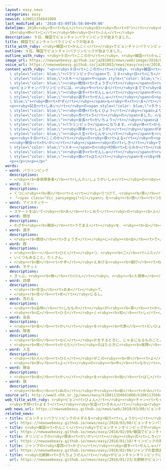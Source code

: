 ```yaml
---
layout: easy_news
categories: easy
newsid: k10011356641000
last_modified_at: '2018-03-09T16:50:00+09:00'
datetime: 2018<ruby>年<rt>ねん</rt></ruby>03<ruby>月<rt>がつ</rt></ruby>09<ruby>日<rt>にち</rt></ruby>
  16<ruby>時<rt>じ</rt></ruby>50<ruby>分<rt>ふん</rt></ruby>
description: ９日、韓国でピョンチャンパラリンピックが始まりました。
title: 韓国でピョンチャンパラリンピックが始まる
title_with_ruby: <ruby>韓国<rt>かんこく</rt></ruby>でピョンチャンパラリンピックが<ruby>始<rt>はじ</rt></ruby>まる
outline: ９日、韓国でピョンチャンパラリンピックが始まりました。
outline_with_ruby: <ruby>９日<rt>ここのか</rt></ruby>、<ruby>韓国<rt>かんこく</rt></ruby>でピョンチャンパラリンピックが<ruby>始<rt>はじ</rt></ruby>まりました。
image_url: https://newswebeasy.github.io/ja201803/news/web/image/2018/03/09/K10011356641_1803082321_1803090409_01_02.jpg
voice_url: https://newswebeasy.github.io/ja201803/news/easy/voice/2018/03/09/k10011356641000.mp3
content_with_ruby: "<p><ruby>９日<rt>ここのか</rt></ruby>、<ruby>韓国<rt>かんこく</rt></ruby>でピョンチャンパラリンピックが<ruby>始<rt>はじ</rt></ruby>まりました。<ruby>韓国<rt>かんこく</rt></ruby>では<ruby>初<rt>はじ</rt></ruby>めての<ruby>冬<rt>ふゆ</rt></ruby>の<span\
  \ style=\"color: blue;\">パラリンピック</span>で、１８<ruby>日<rt>にち</rt></ruby>まで<ruby>続<rt>つづ</rt></ruby>きます。アルペン<span\
  \ style=\"color: blue;\">スキー</span>や<span style=\"color: blue;\">アイスホッケー</span>など６つの<span\
  \ style=\"color: blue;\"><ruby>競技<rt>きょうぎ</rt></ruby></span>の<ruby>試合<rt>しあい</rt></ruby>を<ruby>行<rt>おこな</rt></ruby>います。</p>\n\
  <p>ピョンチャンパラリンピックには、<ruby>今<rt>いま</rt></ruby>までで<ruby>最<rt>もっと</rt></ruby>も<ruby>多<rt>おお</rt></ruby>い４９の<ruby>国<rt>くに</rt></ruby>などの<span\
  \ style=\"color: blue;\"><ruby>選手<rt>せんしゅ</rt></ruby></span>が<ruby>出<rt>で</rt></ruby>ます。<span\
  \ style=\"color: blue;\"><ruby>選手<rt>せんしゅ</rt></ruby></span>の<span style=\"color:\
  \ blue;\"><ruby>数<rt>かず</rt></ruby></span>も<ruby>今<rt>いま</rt></ruby>までで<ruby>最<rt>もっと</rt></ruby>も<ruby>多<rt>おお</rt></ruby>い５６７<ruby>人<rt>にん</rt></ruby>です。</p>\n\
  <p><ruby>試合<rt>しあい</rt></ruby>の<span style=\"color: blue;\">チケット</span>は、<ruby>７日<rt>なのか</rt></ruby>までに<span\
  \ style=\"color: blue;\"><ruby>目標<rt>もくひょう</rt></ruby></span>より<ruby>多<rt>おお</rt></ruby>い２８<ruby>万<rt>まん</rt></ruby>５０００<ruby>枚<rt>まい</rt></ruby>が<span\
  \ style=\"color: blue;\"><ruby>売<rt>う</rt></ruby>れ</span>ました。</p>\n<p><ruby>国際<rt>こくさい</rt></ruby>パラリンピック<ruby>委員会<rt>いいんかい</rt></ruby>のパーソンズ<span\
  \ style=\"color: blue;\"><ruby>会長<rt>かいちょう</rt></ruby></span>は「<ruby>必<rt>かなら</rt></ruby>ずすばらしい<span\
  \ style=\"color: blue;\">パラリンピック</span>になります。<ruby>体<rt>からだ</rt></ruby>などに<span\
  \ style=\"color: blue;\"><ruby>障害<rt>しょうがい</rt></ruby></span>がある<ruby>人<rt>ひと</rt></ruby>の<span\
  \ style=\"color: blue;\"><ruby>人生<rt>じんせい</rt></ruby></span>を<ruby>変<rt>か</rt></ruby>えるとてもいい<ruby>機会<rt>きかい</rt></ruby>です」と<ruby>言<rt>い</rt></ruby>っています。</p>\n\
  <p><ruby>９日<rt>ここのか</rt></ruby>の<ruby>夜<rt>よる</rt></ruby>の<span style=\"color: blue;\"\
  ><ruby>開会<rt>かいかい</rt></ruby></span><ruby>式<rt>しき</rt></ruby>で、<ruby>日本<rt>にっぽん</rt></ruby>はアルペン<span\
  \ style=\"color: blue;\">スキー</span>の<ruby>村岡<rt>むらおか</rt></ruby><ruby>桃佳<rt>ももか</rt></ruby><span\
  \ style=\"color: blue;\"><ruby>選手<rt>せんしゅ</rt></ruby></span>が<ruby>国<rt>くに</rt></ruby>の<span\
  \ style=\"color: blue;\"><ruby>旗<rt>はた</rt></ruby></span>を<ruby>持<rt>も</rt></ruby>って<ruby>会場<rt>かいじょう</rt></ruby>に<ruby>入<rt>はい</rt></ruby>ります。</p>\n\
  <p></p>\n<p></p>"
words:
- word: パラリンピック
  descriptions:
  - <ruby><rb>身体障害者</rb><rt>しんたいしょうがいしゃ</rt></ruby>の<ruby><rb>国際</rb><rt>こくさい</rt></ruby>スポーツ<ruby><rb>大会</rb><rt>たいかい</rt></ruby>。<ruby><rb>四年</rb><rt>よねん</rt></ruby>に<ruby><rb>一度</rb><rt>いちど</rt></ruby>、オリンピック<ruby><rb>開催地</rb><rt>かいさいち</rt></ruby>で<ruby><rb>行</rb><rt>おこな</rt></ruby>われる。
- word: スキー
  descriptions:
  - くつに<ruby><rb>取</rb><rt>と</rt></ruby>りつけて、<ruby><rb>雪</rb><rt>ゆき</rt></ruby>の<ruby><rb>上</rb><rt>うえ</rt></ruby>をすべる<ruby><rb>細長</rb><rt>ほそなが</rt></ruby>い<ruby><rb>板</rb><rt>いた</rt></ruby>。
  - 「<span class="dic_sansyogogi">1)</span>」を<ruby><rb>使</rb><rt>つか</rt></ruby>って<ruby><rb>雪</rb><rt>ゆき</rt></ruby>の<ruby><rb>上</rb><rt>うえ</rt></ruby>をすべるスポーツ。
- word: アイスホッケー
  descriptions:
  - スケートをはいて<ruby><rb>氷</rb><rt>こおり</rt></ruby>の<ruby><rb>上</rb><rt>うえ</rt></ruby>でするホッケー。<ruby><rb>一</rb><rt>いち</rt></ruby>チーム<ruby><rb>六名</rb><rt>ろくめい</rt></ruby>の<ruby><rb>選手</rb><rt>せんしゅ</rt></ruby>たちが、ゴムの<ruby><rb>円板</rb><rt>えんばん</rt></ruby>を<ruby><rb>相手</rb><rt>あいて</rt></ruby>のゴールにスティックを<ruby><rb>使</rb><rt>つか</rt></ruby>って<ruby><rb>打</rb><rt>う</rt></ruby>ちこみ、<ruby><rb>得点</rb><rt>とくてん</rt></ruby>を<ruby><rb>争</rb><rt>あらそ</rt></ruby>う<ruby><rb>競技</rb><rt>きょうぎ</rt></ruby>。
- word: 競技
  descriptions:
  - わざや<ruby><rb>腕前</rb><rt>うでまえ</rt></ruby>を、<ruby><rb>比</rb><rt>くら</rt></ruby>べ<ruby><rb>合</rb><rt>あ</rt></ruby>うこと。<ruby><rb>特</rb><rt>とく</rt></ruby>にスポーツで、<ruby><rb>勝</rb><rt>か</rt></ruby>ち<ruby><rb>負</rb><rt>ま</rt></ruby>けを<ruby><rb>争</rb><rt>あらそ</rt></ruby>うこと。
- word: 選手
  descriptions:
  - <ruby><rb>競技</rb><rt>きょうぎ</rt></ruby>に<ruby><rb>出</rb><rt>で</rt></ruby>るために<ruby><rb>選</rb><rt>えら</rt></ruby>ばれた<ruby><rb>人</rb><rt>ひと</rt></ruby>。
- word: 数
  descriptions:
  - <ruby><rb>一</rb><rt>ひと</rt></ruby>つ、<ruby><rb>二</rb><rt>ふた</rt></ruby>つ、<ruby><rb>三</rb><rt>みっ</rt></ruby>つなどと<ruby><rb>数</rb><rt>かぞ</rt></ruby>えた<ruby><rb>物</rb><rt>もの</rt></ruby>の<ruby><rb>数量</rb><rt>すうりょう</rt></ruby>。すう。
  - いくつもあること。たくさん。
  - <ruby><rb>数</rb><rt>かぞ</rt></ruby>えあげる<ruby><rb>値打</rb><rt>ねう</rt></ruby>ちのあるもの。なかま。
- word: チケット
  descriptions:
  - きっぷ。<ruby><rb>券</rb><rt>けん</rt></ruby>。<ruby><rb>入場券</rb><rt>にゅうじょうけん</rt></ruby>・<ruby><rb>乗車券</rb><rt>じょうしゃけん</rt></ruby>・<ruby><rb>食券</rb><rt>しょっけん</rt></ruby>など。
- word: 目標
  descriptions:
  - <ruby><rb>目当</rb><rt>めあ</rt></ruby>て。
  - <ruby><rb>目</rb><rt>め</rt></ruby>じるし。
- word: 売れる
  descriptions:
  - <ruby><rb>品物</rb><rt>しなもの</rt></ruby>が<ruby><rb>買</rb><rt>か</rt></ruby>われる。
  - <ruby><rb>広</rb><rt>ひろ</rt></ruby>く<ruby><rb>知</rb><rt>し</rt></ruby>られる。
- word: 会長
  descriptions:
  - <ruby><rb>会</rb><rt>かい</rt></ruby>を<ruby><rb>代表</rb><rt>だいひょう</rt></ruby>する<ruby><rb>人</rb><rt>ひと</rt></ruby>。
- word: 障害
  descriptions:
  - <ruby><rb>何</rb><rt>なに</rt></ruby>かをするときに、じゃまになるものごと。さまたげ。
  - <ruby><rb>体</rb><rt>からだ</rt></ruby>のはたらきに<ruby><rb>故障</rb><rt>こしょう</rt></ruby>があること。
- word: 人生
  descriptions:
  - <ruby><rb>人</rb><rt>ひと</rt></ruby>がこの<ruby><rb>世</rb><rt>よ</rt></ruby>の<ruby><rb>中</rb><rt>なか</rt></ruby>に<ruby><rb>生</rb><rt>い</rt></ruby>きている<ruby><rb>間</rb><rt>あいだ</rt></ruby>。<ruby><rb>人</rb><rt>ひと</rt></ruby>の<ruby><rb>一生</rb><rt>いっしょう</rt></ruby>。
  - <ruby><rb>世</rb><rt>よ</rt></ruby>の<ruby><rb>中</rb><rt>なか</rt></ruby>で<ruby><rb>生</rb><rt>い</rt></ruby>きていくこと。
- word: 開会
  descriptions:
  - <ruby><rb>会</rb><rt>かい</rt></ruby>を<ruby><rb>始</rb><rt>はじ</rt></ruby>めること。
- word: 旗
  descriptions:
  - <ruby><rb>布</rb><rt>ぬの</rt></ruby>や<ruby><rb>紙</rb><rt>かみ</rt></ruby>で<ruby><rb>作</rb><rt>つく</rt></ruby>り、さおなどの<ruby><rb>先</rb><rt>さき</rt></ruby>につけて、かざりや<ruby><rb>目</rb><rt>め</rt></ruby>じるしとするもの。
source_url: http://www3.nhk.or.jp/news/easy/k10011356641000/k10011356641000.html
web_title_with_ruby: <ruby>ピョン<rt>ぴょん</rt></ruby><ruby>チャン<rt>ちゃん</rt></ruby><ruby>パラリンピック<rt>ぱらりんぴっく</rt></ruby>きょう<ruby>開幕<rt>かいまく</rt></ruby>
  <ruby>予想<rt>よそう</rt></ruby><ruby>気温<rt>きおん</rt></ruby>は<ruby>氷点下<rt>ひょうてんか</rt></ruby>６<ruby>度<rt>ど</rt></ruby>
web_news_url: https://newswebeasy.github.io/news/web/2018/03/09/ピョンチャンパラリンピックきょう開幕-予想気温は氷点下6度
related_news:
- title: ピョンチャンパラリンピックのメダルを<ruby>紹介<rt>しょうかい</rt></ruby>
  url: https://newswebeasy.github.io/news/easy/2018/03/08/ピョンチャンパラリンピックのメダルを紹介
- title: <ruby>韓国<rt>かんこく</rt></ruby>でピョンチャンオリンピックが<ruby>始<rt>はじ</rt></ruby>まる
  url: https://newswebeasy.github.io/news/easy/2018/02/09/韓国でピョンチャンオリンピックが始まる
- title: オリンピックの<ruby>開会<rt>かいかい</rt></ruby><ruby>式<rt>しき</rt></ruby>　<ruby>韓国<rt>かんこく</rt></ruby>と<ruby>北朝鮮<rt>きたちょうせん</rt></ruby>の<ruby>選手<rt>せんしゅ</rt></ruby>は<ruby>一緒<rt>いっしょ</rt></ruby>に<ruby>歩<rt>ある</rt></ruby>く
  url: https://newswebeasy.github.io/news/easy/2018/01/18/オリンピックの開会式-韓国と北朝鮮の選手は一緒に歩く
- title: ジャンプの<ruby>葛西<rt>かさい</rt></ruby><ruby>選手<rt>せんしゅ</rt></ruby>「オリンピックで<ruby>金<rt>きん</rt></ruby>メダルをとりたい」
  url: https://newswebeasy.github.io/news/easy/2018/02/06/ジャンプの葛西選手オリンピックで金メダルをとりたい
- title: <ruby>北朝鮮<rt>きたちょうせん</rt></ruby>がピョンチャンオリンピックに２２<ruby>人<rt>にん</rt></ruby>の<ruby>選手<rt>せんしゅ</rt></ruby>を<ruby>送<rt>おく</rt></ruby>る
  url: https://newswebeasy.github.io/news/easy/2018/01/23/北朝鮮がピョンチャンオリンピックに22人の選手を送る
...
```

